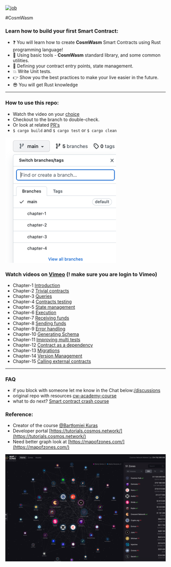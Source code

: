 [![job](https://github.com/ebazhanov/cosmwasm-blockchain-smart-contract-example/actions/workflows/rust.yml/badge.svg?event=push)](https://github.com/Ebazhanov/cosmwasm-blockchain-smart-contract-example/actions)

#CosmWasm

### Learn how to build your first Smart Contract:

- ❓ You will learn how to create **CosmWasm** Smart Contracts using Rust programming language!
- 🤘 Using basic tools - **CosmWasm** standard library, and some common utilities.
- 💅 Defining your contract entry points, state management.
- 💥 Write Unit tests.
- 👉 Show you the best practices to make your live easier in the future.
- 😎 You will get Rust knowledge

-------


### How to use this repo:
- Watch the video on your [choice](https://github.com/Ebazhanov/cosmwasm-blockchain-smart-contract#watch-videos-on-vimeo)
- Checkout to the branch to double-check.
- Or look at related [PR's](https://github.com/Ebazhanov/cosmwasm-blockchain-smart-contract/pulls)
- `$ cargo build` and `$ cargo test` or `$ cargo clean`

![branches](branches.png)

### Watch videos on [Vimeo](https://vimeo.com/user109497220) (! make sure you are login to Vimeo)  
- Chapter-1 [Introduction](https://vimeo.com/user109497220)
- Chapter-2 [Trivial contracts](https://vimeo.com/731363909)
- Chapter-3 [Queries](https://vimeo.com/731369199)
- Chapter-4 [Contracts testing](https://vimeo.com/731375149)
- Chapter-5 [State management](https://vimeo.com/user109497220)
- Chapter-6 [Execution](https://vimeo.com/user109497220)
- Chapter-7 [Receiving funds](https://vimeo.com/user109497220)
- Chapter-8  [Sending funds](https://vimeo.com/user109497220)
- Chapter-9  [Error handling](https://vimeo.com/user109497220)
- Chapter-10 [Generating Schema](https://vimeo.com/user109497220)
- Chapter-11 [Improving multi tests](https://vimeo.com/user109497220)
- Chapter-12 [Contract as a dependency](https://vimeo.com/user109497220)
- Chapter-13 [Migrations](https://vimeo.com/user109497220)
- Chapter-14 [Version Management](https://vimeo.com/user109497220)
- Chapter-15 [Calling external contracts](https://vimeo.com/user109497220)

-------



### FAQ
- if you block with someone let me know in the Chat below:[/discussions](https://github.com/Ebazhanov/academy.cosmwasm.com/discussions)
- original repo with resources [cw-academy-course](https://github.com/CosmWasm/cw-academy-course)
- what to do next? [Smart contract crash course](https://vimeo.com/user109497220)


### Reference:
- Creator of the course [@Bartłomiej Kuras](https://github.com/hashedone)
- Developer portal
[https://tutorials.cosmos.network/](https://tutorials.cosmos.network/)
- Need better graph look at 
[https://mapofzones.com/](https://mapofzones.com/)

![map](map_of_zones.png)
